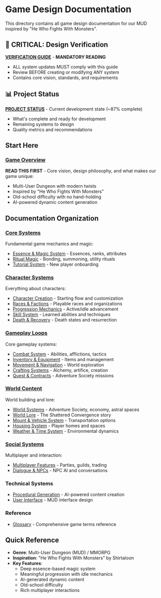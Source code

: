# Game Design Documentation

This directory contains all game design documentation for our MUD inspired by "He Who Fights With Monsters".

## 🔴 CRITICAL: Design Verification

**[VERIFICATION GUIDE](VERIFICATION-GUIDE.md)** - **MANDATORY READING**
- ALL system updates MUST comply with this guide
- Review BEFORE creating or modifying ANY system
- Contains core vision, standards, and requirements

## 📊 Project Status

**[PROJECT STATUS](PROJECT-STATUS.md)** - Current development state (~87% complete)
- What's complete and ready for development
- Remaining systems to design
- Quality metrics and recommendations

## Start Here

### [Game Overview](game-overview.md)
**READ THIS FIRST** - Core vision, design philosophy, and what makes our game unique:
- Multi-User Dungeon with modern twists
- Inspired by "He Who Fights With Monsters"
- Old-school difficulty with no hand-holding
- AI-powered dynamic content generation

## Documentation Organization

### [Core Systems](core-systems/)
Fundamental game mechanics and magic:
- [Essence & Magic System](core-systems/core-systems.md) - Essences, ranks, attributes
- [Ritual Magic](core-systems/ritual-magic-system.md) - Bonding, summoning, utility rituals
- [Tutorial System](core-systems/tutorial-system.md) - New player onboarding

### [Character Systems](character-systems/)
Everything about characters:
- [Character Creation](character-systems/character-creation.md) - Starting flow and customization
- [Races & Factions](character-systems/races-factions.md) - Playable races and organizations
- [Progression Mechanics](character-systems/progression-mechanics.md) - Active/idle advancement
- [Skill System](character-systems/skill-system.md) - Learned abilities and techniques
- [Death & Recovery](character-systems/death-recovery.md) - Death states and resurrection

### [Gameplay Loops](gameplay-loops/)
Core gameplay systems:
- [Combat System](gameplay-loops/combat-system.md) - Abilities, afflictions, tactics
- [Inventory & Equipment](gameplay-loops/inventory-equipment.md) - Items and management
- [Movement & Navigation](gameplay-loops/movement-navigation.md) - World exploration
- [Crafting Systems](gameplay-loops/crafting-systems.md) - Alchemy, artifice, creation
- [Quest & Contracts](gameplay-loops/quest-contract-system.md) - Adventure Society missions

### [World Content](world-content/)
World building and lore:
- [World Systems](world-content/world-systems.md) - Adventure Society, economy, astral spaces
- [World Lore](world-content/world-lore.md) - The Shattered Convergence story
- [Mount & Vehicle System](world-content/mount-vehicle-system.md) - Transportation options
- [Housing System](world-content/housing-system.md) - Player homes and spaces
- [Weather & Time System](world-content/weather-time-system.md) - Environmental dynamics

### [Social Systems](social-systems/)
Multiplayer and interaction:
- [Multiplayer Features](social-systems/multiplayer-social.md) - Parties, guilds, trading
- [Dialogue & NPCs](social-systems/dialogue-npc-interaction.md) - NPC AI and conversations

### Technical Systems
- [Procedural Generation](procedural-generation.md) - AI-powered content creation
- [User Interface](interface-design.md) - MUD interface design

### Reference
- [Glossary](glossary.md) - Comprehensive game terms reference

## Quick Reference

- **Genre**: Multi-User Dungeon (MUD) / MMORPG
- **Inspiration**: "He Who Fights With Monsters" by Shirtaloon
- **Key Features**: 
  - Deep essence-based magic system
  - Meaningful progression with idle mechanics
  - AI-generated dynamic content
  - Old-school difficulty
  - Rich multiplayer interactions